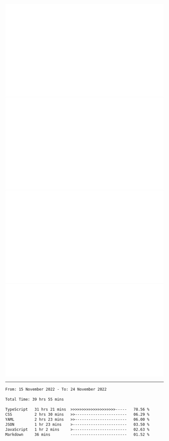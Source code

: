 <div align="center">
  
  ![](https://raw.githubusercontent.com/iaizawa0623/github-stats/master/generated/overview.svg#gh-dark-mode-only)
  ![](https://raw.githubusercontent.com/iaizawa0623/github-stats/master/generated/overview.svg#gh-light-mode-only)
  ![](https://raw.githubusercontent.com/iaizawa0623/github-stats/master/generated/languages.svg#gh-dark-mode-only)
  ![](https://raw.githubusercontent.com/iaizawa0623/github-stats/master/generated/languages.svg#gh-light-mode-only)

</div>


<!-- <a href="https://github.com/anuraghazra/github-readme-stats">
  <img src="https://github-readme-stats.vercel.app/api?username=iaizawa0623&show_icons=true&count_private=true&theme=dracula&line_height=40" />
  <img src="https://github-readme-stats.vercel.app/api/top-langs/?username=iaizawa0623&count_private=true&theme=dracula" />
</a>
 -->
***

<!--START_SECTION:waka-->

```text
From: 15 November 2022 - To: 24 November 2022

Total Time: 39 hrs 55 mins

TypeScript   31 hrs 21 mins  >>>>>>>>>>>>>>>>>>>>-----   78.56 %
CSS          2 hrs 30 mins   >>-----------------------   06.29 %
YAML         2 hrs 23 mins   >>-----------------------   06.00 %
JSON         1 hr 23 mins    >------------------------   03.50 %
JavaScript   1 hr 2 mins     >------------------------   02.63 %
Markdown     36 mins         -------------------------   01.52 %
```

<!--END_SECTION:waka-->
